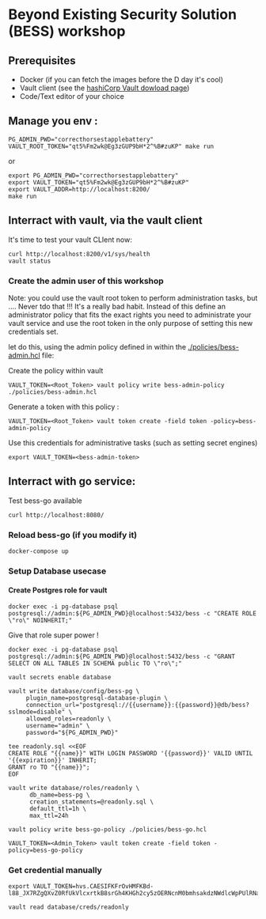 # Beyond Existing Security Solution (BESS) workshop

## Prerequisites
* Docker (if you can fetch the images before the D day it's cool)
* Vault client (see the [hashiCorp Vault dowload page](https://developer.hashicorp.com/vault/downloads))
* Code/Text editor of your choice

## Manage you env :

```
PG_ADMIN_PWD="correcthorsestapplebattery" VAULT_ROOT_TOKEN="qt5%Fm2wk@Eg3zGUP9bH*2^%B#zuKP" make run
```

or

```
export PG_ADMIN_PWD="correcthorsestapplebattery"
export VAULT_TOKEN="qt5%Fm2wk@Eg3zGUP9bH*2^%B#zuKP"
export VAULT_ADDR=http://localhost:8200/
make run
```

## Interract with vault, via the vault client
It's time to test your vault CLIent now:

```
curl http://localhost:8200/v1/sys/health
vault status
```

### Create the admin user of this workshop
Note: you could use the vault root token to perform administration tasks, but .... Never tdo that !!! It's a really bad habit. Instead of this define an administrator policy that fits the exact rights you need to administrate your vault service and use the root token in the only purpose of setting this new credentials set.

let do this, using the admin policy defined in within the [./policies/bess-admin.hcl](./policies/bess-admin.hcl) file:

Create the policy within vault
```
VAULT_TOKEN=<Root_Token> vault policy write bess-admin-policy ./policies/bess-admin.hcl
```

Generate a token with this policy :

```
VAULT_TOKEN=<Root_Token> vault token create -field token -policy=bess-admin-policy
```

Use this credentials for administrative tasks (such as setting secret engines)
```
export VAULT_TOKEN=<bess-admin-token>
```
## Interract with go service:
Test bess-go available

```
curl http://localhost:8080/
```

### Reload bess-go (if you modify it)
```
docker-compose up
```

### Setup Database usecase
#### Create Postgres role for vault
```
docker exec -i pg-database psql postgresql://admin:${PG_ADMIN_PWD}@localhost:5432/bess -c "CREATE ROLE \"ro\" NOINHERIT;"
```

Give that role super power !

```
docker exec -i pg-database psql postgresql://admin:${PG_ADMIN_PWD}@localhost:5432/bess -c "GRANT SELECT ON ALL TABLES IN SCHEMA public TO \"ro\";"
```

```
vault secrets enable database
```

```
vault write database/config/bess-pg \
     plugin_name=postgresql-database-plugin \
     connection_url="postgresql://{{username}}:{{password}}@db/bess?sslmode=disable" \
     allowed_roles=readonly \
     username="admin" \
     password="${PG_ADMIN_PWD}"
```

```
tee readonly.sql <<EOF
CREATE ROLE "{{name}}" WITH LOGIN PASSWORD '{{password}}' VALID UNTIL '{{expiration}}' INHERIT;
GRANT ro TO "{{name}}";
EOF
```

```
vault write database/roles/readonly \
      db_name=bess-pg \
      creation_statements=@readonly.sql \
      default_ttl=1h \
      max_ttl=24h
```

```
vault policy write bess-go-policy ./policies/bess-go.hcl
```

```
VAULT_TOKEN=<Admin_Token> vault token create -field token -policy=bess-go-policy
```

### Get credential manually
```
export VAULT_TOKEN=hvs.CAESIFKFrOvHMFKBd-l88_JX7RZgQXvZ0RfUkVlcxrtkB8srGh4KHGh2cy5zOERNcnM0bmhsakdzNWdlcWpPUlRNaDg
```

```
vault read database/creds/readonly
```

